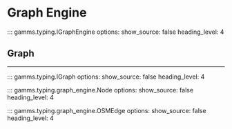 # Graph Engine

::: gamms.typing.IGraphEngine
    options:
        show_source: false
        heading_level: 4

## Graph
---

::: gamms.typing.IGraph
    options:
        show_source: false
        heading_level: 4

::: gamms.typing.graph_engine.Node
    options:
        show_source: false
        heading_level: 4

::: gamms.typing.graph_engine.OSMEdge
    options:
        show_source: false
        heading_level: 4